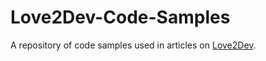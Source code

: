 # Love2Dev-Code-Samples
A repository of code samples used in articles on [Love2Dev](https://love2dev.com/blog/).

